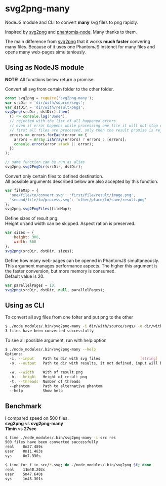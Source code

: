 # svg2png-many
NodeJS module and CLI to convert **many** svg files to png rapidly.

Inspired by [svg2png](https://github.com/domenic/svg2png) and [phantomjs-node](https://github.com/amir20/phantomjs-node). Many thanks to them.

The main difference from [svg2png](https://github.com/domenic/svg2png) that it works **much faster** convering many files.
Because of it uses one PhantomJS instenct for many files and opens many web-pages simultaniously.

## Using as NodeJS module
**NOTE!** All functions below return a promise.

Convert all svg from certain folder to the other folder.
```javascript
const svg2png = require('svg2png-many');
var srcDir = 'dir/with/source/svgs';
var dstDir = 'dir/with/result/pngs';
svg2png(srcDir, dstDir).then(
  () => console.log('Done'),
  // rejected with the list of all happened errors
  // even if error happens while processing one file it will not stop conversion other files
  // first all files are processed, only then the result promise is rejected or resolved
  errors => errors.forEach(error => {
    arrors = Array.isArray(errors) ? errors : [errors];
    console.error(error.stack || error);
  })
);

// same function can be run as alias
svg2png.svg2PngDir(srcDir, dstDir);
```
Convert only certain files to defined destination.<br/>
All possible arguments described below are also accepted by this function.
```javascript
var fileMap = {
  'one/file/to/convert.svg': 'first/file/result/image.png',
  'second/file/to/process.svg': 'other/place/to/save/result.png'
};
svg2png.svg2PngFiles(fileMap);
```

Define sizes of result png.<br/>
Height or/and width can be skipped. Aspect ration is preserved.
```javascript
var sizes = {
	height: 300,
	width: 500
};
svg2png(srcDir, dstDir, sizes);
```

Define how many web-pages can be opened in PhantomJS simultaneously.<br/>
This argument manages performance aspects. The higher this argument is the faster conversion, but more memory is consumed.<br/>
Default value is 20.
```javascript
var parallelPages = 10;
svg2png(srcDir, dstDir, null, parallelPages);
```

## Using as CLI
To convert all svg files from one folter and put png to the other
```bash
$ ./node_modules/.bin/svg2png-many -i dir/with/source/svgs/ -o dir/with/result/pngs/
3 files have been converted successfully
```
To see all possible argument, run with help option
```bash
$ ./node_modules/.bin/svg2png-many --help
Options:
  -i, --input    Path to dir with svg files                  [string] [required]
  -o, --output   Path to dir with results, it not defined, input will be used
                                                                        [string]
  -w, --width    With of result png                                     [number]
  -h, --height   Height of result png                                   [number]
  -t, --threads  Number of threads                                      [number]
  --phantom      Path to alternative phantom                            [string]
  --help         Show help                                             [boolean]
```

## Benchmark
I compared speed on 500 files.<br/>
**svg2png** vs **svg2png-many**<br/>
**11min** vs **27sec**

```bash
$ time ./node_modules/.bin/svg2png-many -i src res
500 files have been converted successfully
real    0m27.489s
user    0m11.483s
sys     0m7.330s

$ time for f in src/*.svg; do ./node_modules/.bin/svg2png $f; done  
real    11m40.203s
user    5m47.640s
sys     1m45.301s
```
